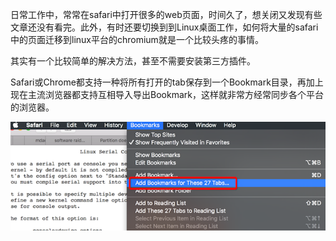 日常工作中，常常在safari中打开很多的web页面，时间久了，想关闭又发现有些文章还没有看完。此外，有时还要切换到到Linux桌面工作，如何将大量的safari中的页面迁移到linux平台的chromium就是一个比较头疼的事情。

其实有一个比较简单的解决方法，甚至不需要安装第三方插件。

Safari或Chrome都支持一种将所有打开的tab保存到一个Bookmark目录，再加上现在主流浏览器都支持互相导入导出Bookmark，这样就非常方经常同步各个平台的浏览器。

![safari保存tab](/img/develop/mac/save_bookmarks.png)